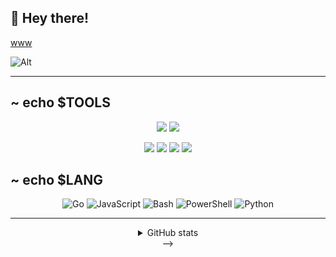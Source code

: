 
## 👋 Hey there!
[www](https://sagar.is-a.dev/) 

![Alt](https://komarev.com/ghpvc/?username=cyber0070&&color=5E81AC&label=Profile%20views%20since%20Feb%203%202025)

--------------



~  echo $TOOLS
--------------
<div align="center">
  <img src="https://img.shields.io/static/v1?label=Main (Yes I love gaming)&message=Windows%2011&color=blue&style=flat-square"/> <img src="https://img.shields.io/static/v1?label=Secondary &message=Debian%20Linux&color=blue&style=flat-square"/> 
  
  <img src="https://img.shields.io/static/v1?label=WM&message=BSPWM&color=lightgray&style=flat-square"/> <img src="https://img.shields.io/static/v1?label=Editor&message=VSCode&color=blue&style=flat-square"/> <img src="https://img.shields.io/static/v1?label=Editor&message=NeoVim&color=green&style=flat-square"/> <img src="https://img.shields.io/static/v1?label=Browser&message=Brave&color=orange&style=flat-square"/> 
</div>

~ echo $LANG
------------

<div align="center">

![Go](https://img.shields.io/badge/Go-00ADD8?style=flat-square&logo=go&logoColor=white)
![JavaScript](https://img.shields.io/badge/JavaScript-222222?style=flat-square&logo=javascript&logoColor=f0db4f)
![Bash](https://img.shields.io/badge/Bash-444444?style=flat-square&logo=gnu-bash&logoColor=white)
![PowerShell](https://img.shields.io/badge/Powershell-5d2d91?style=flat-square&logo=powershell&logoColor=white)
![Python](https://img.shields.io/badge/Python-377bAB?style=flat-square&logo=python&logoColor=white)

------------
<details>
<summary>GitHub stats</summary>

![stats](https://github-readme-stats.vercel.app/api/top-langs/?username=cyber0070&layout=compact&langs_count=10&theme=nord&hide_border=true)
![stats](https://github-readme-stats.vercel.app/api?username=cyber0070&count_private=true&theme=nord&hide_border=true&show_icons=true)

</details>
-->
